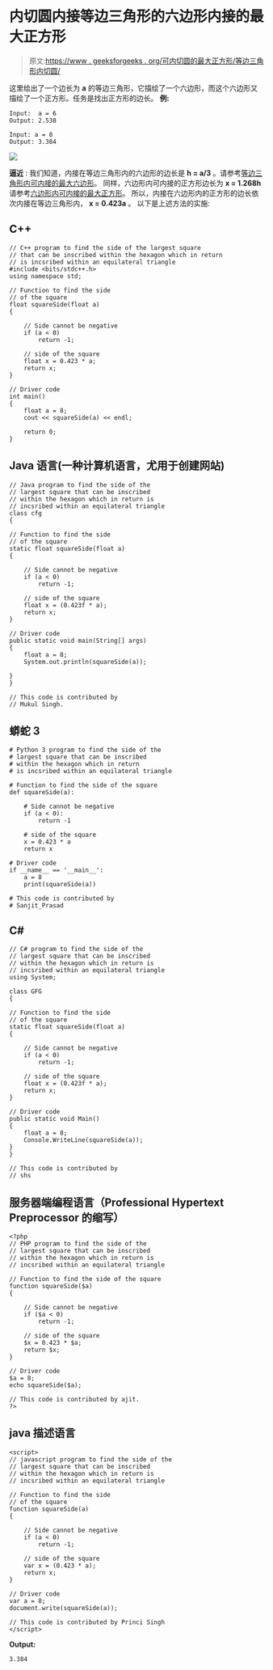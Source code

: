 # 内切圆内接等边三角形的六边形内接的最大正方形

> 原文:[https://www . geeksforgeeks . org/可内切圆的最大正方形/等边三角形内切圆/](https://www.geeksforgeeks.org/largest-square-that-can-be-inscribed-within-a-hexagon-which-is-inscribed-within-an-equilateral-triangle/)

这里给出了一个边长为 **a** 的等边三角形，它描绘了一个六边形，而这个六边形又描绘了一个正方形。任务是找出正方形的边长。
**例:**

```
Input:  a = 6
Output: 2.538

Input: a = 8
Output: 3.384
```

![](img/da803c7deee808baaf4b2244e2721b57.png)

**逼近** :
我们知道，内接在等边三角形内的六边形的边长是 **h = a/3** 。请参考[等边三角形内可内接的最大六边形](https://www.geeksforgeeks.org/largest-hexagon-that-can-be-inscribed-within-an-equilateral-triangle/)。
同样，六边形内可内接的正方形边长为 **x = 1.268h** 请参考[六边形内可内接的最大正方形](https://www.geeksforgeeks.org/largest-square-that-can-be-inscribed-within-a-hexagon/)。
所以，内接在六边形内的正方形的边长依次内接在等边三角形内， **x = 0.423a** 。
以下是上述方法的实施:

## C++

```
// C++ program to find the side of the largest square
// that can be inscribed within the hexagon which in return
// is incsribed within an equilateral triangle
#include <bits/stdc++.h>
using namespace std;

// Function to find the side
// of the square
float squareSide(float a)
{

    // Side cannot be negative
    if (a < 0)
        return -1;

    // side of the square
    float x = 0.423 * a;
    return x;
}

// Driver code
int main()
{
    float a = 8;
    cout << squareSide(a) << endl;

    return 0;
}
```

## Java 语言(一种计算机语言，尤用于创建网站)

```
// Java program to find the side of the
// largest square that can be inscribed
// within the hexagon which in return is
// incsribed within an equilateral triangle
class cfg
{

// Function to find the side
// of the square
static float squareSide(float a)
{

    // Side cannot be negative
    if (a < 0)
        return -1;

    // side of the square
    float x = (0.423f * a);
    return x;
}

// Driver code
public static void main(String[] args)
{
    float a = 8;
    System.out.println(squareSide(a));

}
}

// This code is contributed by
// Mukul Singh.
```

## 蟒蛇 3

```
# Python 3 program to find the side of the
# largest square that can be inscribed
# within the hexagon which in return
# is incsribed within an equilateral triangle

# Function to find the side of the square
def squareSide(a):

    # Side cannot be negative
    if (a < 0):
        return -1

    # side of the square
    x = 0.423 * a
    return x

# Driver code
if __name__ == '__main__':
    a = 8
    print(squareSide(a))

# This code is contributed by
# Sanjit_Prasad
```

## C#

```
// C# program to find the side of the
// largest square that can be inscribed
// within the hexagon which in return is
// incsribed within an equilateral triangle
using System;

class GFG
{

// Function to find the side
// of the square
static float squareSide(float a)
{

    // Side cannot be negative
    if (a < 0)
        return -1;

    // side of the square
    float x = (0.423f * a);
    return x;
}

// Driver code
public static void Main()
{
    float a = 8;
    Console.WriteLine(squareSide(a));
}
}

// This code is contributed by
// shs
```

## 服务器端编程语言（Professional Hypertext Preprocessor 的缩写）

```
<?php
// PHP program to find the side of the
// largest square that can be inscribed
// within the hexagon which in return is
// incsribed within an equilateral triangle

// Function to find the side of the square
function squareSide($a)
{

    // Side cannot be negative
    if ($a < 0)
        return -1;

    // side of the square
    $x = 0.423 * $a;
    return $x;
}

// Driver code
$a = 8;
echo squareSide($a);

// This code is contributed by ajit.
?>
```

## java 描述语言

```
<script>
// javascript program to find the side of the
// largest square that can be inscribed
// within the hexagon which in return is
// incsribed within an equilateral triangle

// Function to find the side
// of the square
function squareSide(a)
{

    // Side cannot be negative
    if (a < 0)
        return -1;

    // side of the square
    var x = (0.423 * a);
    return x;
}

// Driver code
var a = 8;
document.write(squareSide(a));

// This code is contributed by Princi Singh
</script>
```

**Output:** 

```
3.384
```